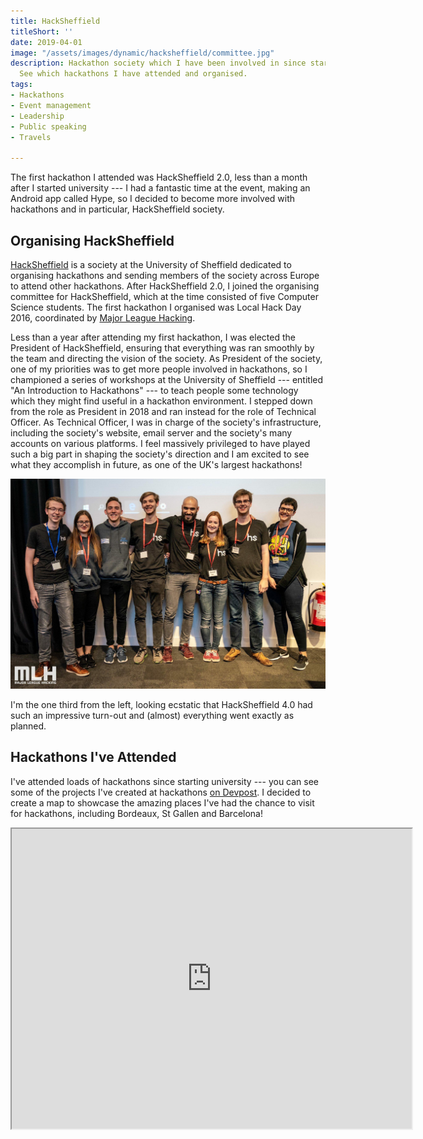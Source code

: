 ```yaml
---
title: HackSheffield
titleShort: ''
date: 2019-04-01
image: "/assets/images/dynamic/hacksheffield/committee.jpg"
description: Hackathon society which I have been involved in since starting university.
  See which hackathons I have attended and organised.
tags:
- Hackathons
- Event management
- Leadership
- Public speaking
- Travels

---
```

The first hackathon I attended was HackSheffield 2.0, less than a month after I started university --- I had a fantastic time at the event, making <nuxt-link to="/projects/hype/">an Android app called Hype</nuxt-link>, so I decided to become more involved with hackathons and in particular, HackSheffield society.

## Organising HackSheffield

[HackSheffield](https://hacksheffield.co) is a society at the University of Sheffield dedicated to organising hackathons and sending members of the society across Europe to attend other hackathons. After HackSheffield 2.0, I joined the organising committee for HackSheffield, which at the time consisted of five Computer Science students. The first hackathon I organised was Local Hack Day 2016, coordinated by [Major League Hacking](https://mlh.io).

Less than a year after attending my first hackathon, I was elected the President of HackSheffield, ensuring that everything was ran smoothly by the team and directing the vision of the society. As President of the society, one of my priorities was to get more people involved in hackathons, so I championed a series of workshops at the University of Sheffield --- entitled "An Introduction to Hackathons" --- to teach people some technology which they might find useful in a hackathon environment. I stepped down from the role as President in 2018 and ran instead for the role of Technical Officer. As Technical Officer, I was in charge of the society's infrastructure, including the society's website, email server and the society's many accounts on various platforms. I feel massively privileged to have played such a big part in shaping the society's direction and I am excited to see what they accomplish in future, as one of the UK's largest hackathons!

![Photo of the HackSheffield committee](/assets/images/dynamic/hacksheffield/committee.jpg)

I'm the one third from the left, looking ecstatic that HackSheffield 4.0 had such an impressive turn-out and (almost) everything went exactly as planned.

## Hackathons I've Attended

I've attended loads of hackathons since starting university --- you can see some of the projects I've created at hackathons [on Devpost](https://devpost.com/gregives). I decided to create a map to showcase the amazing places I've had the chance to visit for hackathons, including Bordeaux, St Gallen and Barcelona!

<iframe title="Greg's Hackathons – Google My Maps" src="https://www.google.com/maps/d/u/0/embed?mid=1TPa-VDk3oQ1qIfv2efqFSsRUzG5Zj2p0" width="640" height="480"></iframe>